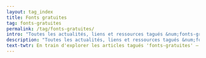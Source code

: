 ```yaml
---
layout: tag_index
title: Fonts gratuites
tag: fonts-gratuites
permalink: /tag/fonts-gratuites/
intro: "Toutes les actualités, liens et ressources tagués &num;fonts-gratuites."
description: "Toutes les actualités, liens et ressources tagués &num;fonts-gratuites."
text-twtr: En train d'explorer les articles tagués 'fonts-gratuites' — @MagDuWebdesign
---
```

